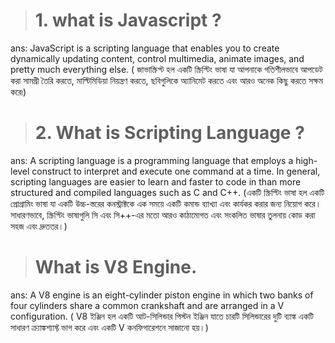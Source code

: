 > #  1. what is Javascript ?
ans:  JavaScript is a scripting language that enables you to create dynamically updating content, control multimedia, animate images, and pretty much everything else.  ( জাভাস্ক্রিপ্ট হল একটি স্ক্রিপ্টিং ভাষা যা আপনাকে গতিশীলভাবে আপডেট করা সামগ্রী তৈরি করতে, মাল্টিমিডিয়া নিয়ন্ত্রণ করতে, ছবিগুলিকে অ্যানিমেট করতে এবং আরও অনেক কিছু করতে সক্ষম করে৷)

> #  2. What is Scripting Language ?
ans: A scripting language is a programming language that employs a high-level construct to interpret and execute one command at a time. In general, scripting languages are easier to learn and faster to code in than more structured and compiled languages such as C and C++. (একটি স্ক্রিপ্টিং ভাষা হল একটি প্রোগ্রামিং ভাষা যা একটি উচ্চ-স্তরের কনস্ট্রাক্টকে এক সময়ে একটি কমান্ড ব্যাখ্যা এবং কার্যকর করার জন্য নিয়োগ করে। সাধারণভাবে, স্ক্রিপ্টিং ভাষাগুলি সি এবং সি++-এর মতো আরও কাঠামোগত এবং সংকলিত ভাষার তুলনায় কোড করা সহজ এবং দ্রুততর।)
> # What is V8 Engine.
ans:  A V8 engine is an eight-cylinder piston engine in which two banks of four cylinders share a common crankshaft and are arranged in a V configuration. ( V8 ইঞ্জিন হল একটি আট-সিলিন্ডার পিস্টন ইঞ্জিন যাতে চারটি সিলিন্ডারের দুটি ব্যাঙ্ক একটি সাধারণ ক্র্যাঙ্কশ্যাফ্ট ভাগ করে এবং একটি V কনফিগারেশনে সাজানো হয়।)

